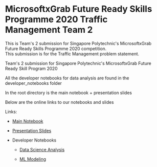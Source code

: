 # MicrosoftxGrab Future Ready Skills Programme 2020 Traffic Management Team 2

This is Team's 2 submission for Singapore Polytechnic's MicrosoftxGrab Future Ready Skills Programme 2020 competition.  
This submission is for the Traffic Management problem statement.  

Team's 2 submission for Singapore Polytechnic's MicrosoftxGrab Future Ready Skill Program 2020

All the developer notebooks for data analysis are found in the developer_notebooks folder

In the root directory is the main notebook + presentation slides

Below are the online links to our notebooks and slides

Links:

- [Main Notebook](https://colab.research.google.com/drive/1lPdywN2Q8lwwelPrj-Qz48tsCLqhiKGg?usp=sharing)

- [Presentation Slides](https://docs.google.com/presentation/d/1JvdSDkM0P6degp9I3CvvUtEYkvPxlukfniawEN7WmhY/edit?usp=sharing)

- Developer Notebooks
    - [Data Science Analysis](https://colab.research.google.com/drive/1oYi1T15j_-Sj2OUZaj4FxgDxU5xcBdC7?usp=sharing)

    - [ML Modeling](https://colab.research.google.com/drive/1QlFnIikwLkzbpO9Wk6Ro8ikgLwykQFGs?usp=sharing)
